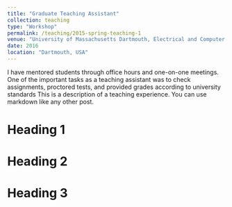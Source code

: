 ```yaml
---
title: "Graduate Teaching Assistant"
collection: teaching
type: "Workshop"
permalink: /teaching/2015-spring-teaching-1
venue: "University of Massachusetts Dartmouth, Electrical and Computer Department"
date: 2016
location: "Dartmouth, USA"
---
```


I have mentored students through office hours and one-on-one meetings. One of the important tasks as a teaching assistant was to check assignments, proctored tests, and provided grades according to university standards
This is a description of a teaching experience. You can use markdown like any other post.

Heading 1
======

Heading 2
======

Heading 3
======
